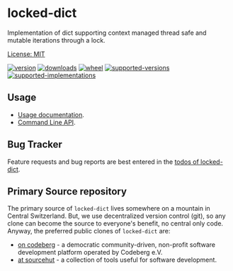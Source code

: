 # locked-dict

Implementation of dict supporting context managed thread safe and mutable iterations through a lock.

[License: MIT](https://github.com/sthagen/locked-dict/blob/default/LICENSE)

[![version](https://img.shields.io/pypi/v/locked-dict.svg?style=flat)](https://pypi.python.org/pypi/locked-dict/)
[![downloads](https://pepy.tech/badge/locked-dict/month)](https://pepy.tech/project/locked-dict)
[![wheel](https://img.shields.io/pypi/wheel/locked-dict.svg?style=flat)](https://pypi.python.org/pypi/locked-dict/)
[![supported-versions](https://img.shields.io/pypi/pyversions/locked-dict.svg?style=flat)](https://pypi.python.org/pypi/locked-dict/)
[![supported-implementations](https://img.shields.io/pypi/implementation/locked-dict.svg?style=flat)](https://pypi.python.org/pypi/locked-dict/)

## Usage

* [Usage documentation](https://codes.dilettant.life/docs/locked-dict/usage).
* [Command Line API](https://codes.dilettant.life/docs/locked-dict/api).


## Bug Tracker

Feature requests and bug reports are best entered in the [todos of locked-dict](https://todo.sr.ht/~sthagen/locked-dict).

## Primary Source repository

The primary source of `locked-dict` lives somewhere on a mountain in Central Switzerland.
But, we use decentralized version control (git), so any clone can become the source to everyone's benefit, no central only code.
Anyway, the preferred public clones of `locked-dict` are:

* [on codeberg](https://codeberg.org/sthagen/locked-dict) - a democratic community-driven, non-profit software development platform operated by Codeberg e.V.
* [at sourcehut](https://git.sr.ht/~sthagen/locked-dict) - a collection of tools useful for software development.
